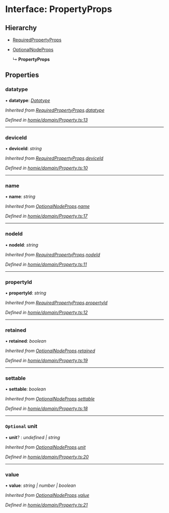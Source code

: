 # Interface: PropertyProps

## Hierarchy

* [RequiredPropertyProps](requiredpropertyprops.md)

* [OptionalNodeProps](optionalnodeprops.md)

  ↳ **PropertyProps**

## Properties

###  datatype

• **datatype**: *[Datatype](../classes/datatype.md)*

*Inherited from [RequiredPropertyProps](requiredpropertyprops.md).[datatype](requiredpropertyprops.md#datatype)*

*Defined in [homie/domain/Property.ts:13](https://github.com/AlejandroHerr/homieiot.ts/blob/dacf39e/src/homie/domain/Property.ts#L13)*

___

###  deviceId

• **deviceId**: *string*

*Inherited from [RequiredPropertyProps](requiredpropertyprops.md).[deviceId](requiredpropertyprops.md#deviceid)*

*Defined in [homie/domain/Property.ts:10](https://github.com/AlejandroHerr/homieiot.ts/blob/dacf39e/src/homie/domain/Property.ts#L10)*

___

###  name

• **name**: *string*

*Inherited from [OptionalNodeProps](optionalnodeprops.md).[name](optionalnodeprops.md#name)*

*Defined in [homie/domain/Property.ts:17](https://github.com/AlejandroHerr/homieiot.ts/blob/dacf39e/src/homie/domain/Property.ts#L17)*

___

###  nodeId

• **nodeId**: *string*

*Inherited from [RequiredPropertyProps](requiredpropertyprops.md).[nodeId](requiredpropertyprops.md#nodeid)*

*Defined in [homie/domain/Property.ts:11](https://github.com/AlejandroHerr/homieiot.ts/blob/dacf39e/src/homie/domain/Property.ts#L11)*

___

###  propertyId

• **propertyId**: *string*

*Inherited from [RequiredPropertyProps](requiredpropertyprops.md).[propertyId](requiredpropertyprops.md#propertyid)*

*Defined in [homie/domain/Property.ts:12](https://github.com/AlejandroHerr/homieiot.ts/blob/dacf39e/src/homie/domain/Property.ts#L12)*

___

###  retained

• **retained**: *boolean*

*Inherited from [OptionalNodeProps](optionalnodeprops.md).[retained](optionalnodeprops.md#retained)*

*Defined in [homie/domain/Property.ts:19](https://github.com/AlejandroHerr/homieiot.ts/blob/dacf39e/src/homie/domain/Property.ts#L19)*

___

###  settable

• **settable**: *boolean*

*Inherited from [OptionalNodeProps](optionalnodeprops.md).[settable](optionalnodeprops.md#settable)*

*Defined in [homie/domain/Property.ts:18](https://github.com/AlejandroHerr/homieiot.ts/blob/dacf39e/src/homie/domain/Property.ts#L18)*

___

### `Optional` unit

• **unit**? : *undefined | string*

*Inherited from [OptionalNodeProps](optionalnodeprops.md).[unit](optionalnodeprops.md#optional-unit)*

*Defined in [homie/domain/Property.ts:20](https://github.com/AlejandroHerr/homieiot.ts/blob/dacf39e/src/homie/domain/Property.ts#L20)*

___

###  value

• **value**: *string | number | boolean*

*Inherited from [OptionalNodeProps](optionalnodeprops.md).[value](optionalnodeprops.md#value)*

*Defined in [homie/domain/Property.ts:21](https://github.com/AlejandroHerr/homieiot.ts/blob/dacf39e/src/homie/domain/Property.ts#L21)*
